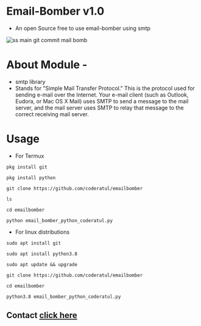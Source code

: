 # Email-Bomber v1.0
- An open Source free to use email-bomber using smtp

![ss main git commit mail bomb](https://user-images.githubusercontent.com/72141859/116877627-308b5000-abec-11eb-9595-a1c8d6ee4b0f.png)
# About Module -
- smtp library 
- Stands for "Simple Mail Transfer Protocol." This is the protocol used for sending e-mail over the Internet. Your e-mail client (such as Outlook, Eudora, or Mac OS X Mail) uses SMTP to send a message to the mail server, and the mail server uses SMTP to relay that message to the correct receiving mail server.
# Usage
- For Termux
```
pkg install git
```
```
pkg install python
```
```
git clone https://github.com/coderatul/emailbomber
```
```
ls
```
```
cd emailbomber
```
```
python email_bomber_python_coderatul.py
```

- For linux distributions
```
sudo apt install git
```
```
sudo apt install python3.8
```
```
sudo apt update && upgrade 
```
```
git clone https://github.com/coderatul/emailbomber
```
```
cd emailbomber
```
```
python3.8 email_bomber_python_coderatul.py
```


## Contact <a href="https://linktr.ee/programmeratul"> click here</a>
